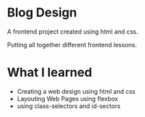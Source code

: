 # Blog Design

A frontend project created using html and css.

Putting all together different frontend lessons.

# What I learned
* Creating a web design using html and css
* Layouting Web Pages using flexbox
* using class-selectors and id-sectors

